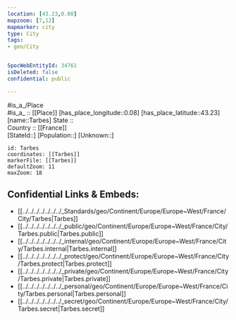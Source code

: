 ```yaml
---
location: [43.23,0.08] 
mapzoom: [7,12] 
mapmarker: city 
type: City
tags:
- geo/City


SpocWebEntityId: 34761
isDeleted: false
confidential: public

---
```

#is_a_/Place  
#is_a_ :: [[Place]] 
[has_place_longitude::0.08] 
[has_place_latitude::43.23] 
[name::Tarbes] 
State ::  
Country :: [[France]]  
[StateId::] 
[Population::] 
[Unknown::] 


```leaflet
id: Tarbes
coordinates: [[Tarbes]] 
markerFile: [[Tarbes]] 
defaultZoom: 11 
maxZoom: 18
```


## Confidential Links & Embeds: 
- [[../../../../../../../_Standards/geo/Continent/Europe/Europe~West/France/City/Tarbes|Tarbes]] 
- [[../../../../../../../_public/geo/Continent/Europe/Europe~West/France/City/Tarbes.public|Tarbes.public]] 
- [[../../../../../../../_internal/geo/Continent/Europe/Europe~West/France/City/Tarbes.internal|Tarbes.internal]] 
- [[../../../../../../../_protect/geo/Continent/Europe/Europe~West/France/City/Tarbes.protect|Tarbes.protect]] 
- [[../../../../../../../_private/geo/Continent/Europe/Europe~West/France/City/Tarbes.private|Tarbes.private]] 
- [[../../../../../../../_personal/geo/Continent/Europe/Europe~West/France/City/Tarbes.personal|Tarbes.personal]] 
- [[../../../../../../../_secret/geo/Continent/Europe/Europe~West/France/City/Tarbes.secret|Tarbes.secret]] 
